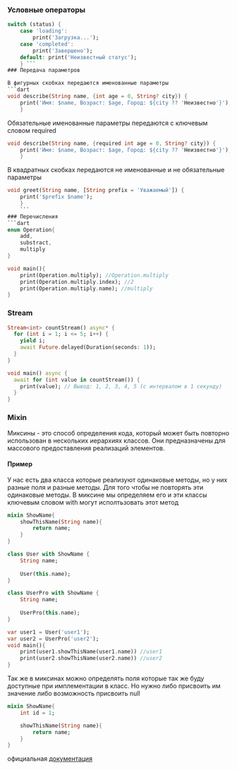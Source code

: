 ### Условные операторы
```dart
switch (status) { 
	case 'loading': 
		print('Загрузка...');
	case 'completed':
		print('Завершено'); 
	default: print('Неизвестный статус'); 
	} ``` 
### Передача параметров

В фигурных скобках передаются именованные параметры
```dart
void describe(String name, {int age = 0, String? city}) {
	print('Имя: $name, Возраст: $age, Город: ${city ?? 'Неизвестно'}');
	}
```

Обязательные именованные параметры передаются с ключевым словом required
```dart
void describe(String name, {required int age = 0, String? city}) {
	print('Имя: $name, Возраст: $age, Город: ${city ?? 'Неизвестно'}');
	}
```

В квадратных скобках передаются не именованные и не обязательные параметры
```dart
void greet(String name, [String prefix = 'Уважаемый']) {
	print('$prefix $name'); 
	}
	``` 
### Перечисления
```dart
enum Operation{
	add,
	substract,
	multiply
}

void main(){
	print(Operation.multiply); //Operation.multiply
	print(Operation.multiply.index); //2
	print(Operation.multiply.name); //multiply
}
```
### Stream
```dart
Stream<int> countStream() async* {
  for (int i = 1; i <= 5; i++) {
    yield i;
    await Future.delayed(Duration(seconds: 1));
  }
}

void main() async {
  await for (int value in countStream()) {
    print(value); // Вывод: 1, 2, 3, 4, 5 (с интервалом в 1 секунду)
  }
}
```

### Mixin

Миксины - это способ определения кода, который может быть повторно использован в нескольких иерархиях классов. Они предназначены для массового предоставления реализаций элементов.

#### Пример
У нас есть два класса которые реализуют одинаковые методы, но у них разные поля и разные методы. Для того чтобы не повторять эти одинаковые методы. В миксине мы определяем его и эти классы ключевым словом with могут исполтьзовать этот метод
```dart
mixin ShowName{
	showThisName(String name){
		return name;	
	}
}
```

```dart
class User with ShowName {
	String name;
	
	User(this.name);
}

class UserPro with ShowName {
	String name;
	
	UserPro(this.name);
}

var user1 = User('user1');
var user2 = UserPro('user2');
void main(){
	print(user1.showThisName(user1.name)) //user1
	print(user2.showThisName(user2.name)) //user2
}
```

Так же в миксинах можно определять поля которые так же буду доступные при имплементации в класс. Но нужно либо присвоить им значение либо возможность присвоить null
```dart
mixin ShowName{
	int id = 1;

	showThisName(String name){
		return name;	
	}
}
```
официальная [документация](https://dart.dev/language/mixins)